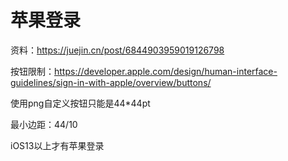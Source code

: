# 苹果登录

资料：https://juejin.cn/post/6844903959019126798

按钮限制：https://developer.apple.com/design/human-interface-guidelines/sign-in-with-apple/overview/buttons/

使用png自定义按钮只能是44*44pt

最小边距：44/10

iOS13以上才有苹果登录

